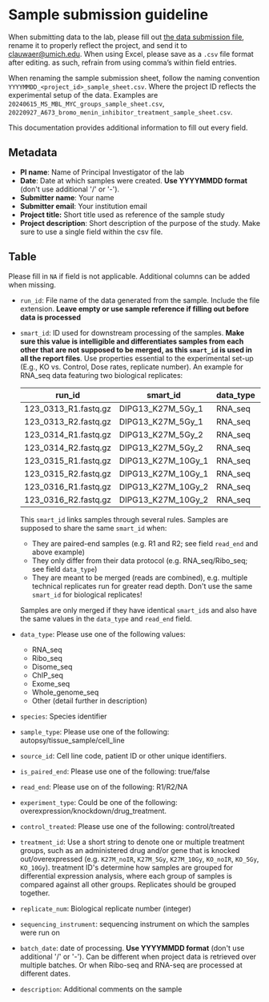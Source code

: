 # Sample submission guideline

When submitting data to the lab, please fill out [the data submission file](https://github.com/Prensner-Lab/sample_submission/blob/main/sample_submission_prensner_lab.csv), rename it to properly reflect the project, and send it to [clauwaer@umich.edu](mailto:clauwaer@umich.edu). When using Excel, please save as a `.csv` file format after editing. as such, refrain from using comma’s within field entries.

When renaming the sample submission sheet, follow the naming convention `YYYYMMDD_<project_id>_sample_sheet.csv`. Where the project ID reflects the experimental setup of the data. Examples are `20240615_MS_MBL_MYC_groups_sample_sheet.csv`, `20220927_A673_bromo_menin_inhibitor_treatment_sample_sheet.csv`.

This documentation provides additional information to fill out every field.

## Metadata

- **PI name**: Name of Principal Investigator of the lab
- **Date**: Date at which samples were created. **Use YYYYMMDD format** (don't use additional '/' or '-').
- **Submitter name**: Your name
- **Submitter email**: Your institution email
- **Project title:** Short title used as reference of the sample study
- **Project description**: Short description of the purpose of the study. Make sure to use a single field within the csv file.

## Table

Please fill in `NA` if field is not applicable. Additional columns can be added when missing.

- `run_id`: File name of the data generated from the sample. Include the file extension. **Leave empty or use sample reference if filling out before data is processed**
- `smart_id`: ID used for downstream processing of the samples. **Make sure this value is intelligible and differentiates samples from each other that are not supposed to be merged, as this `smart_id` is used in all the report files**. Use properties essential to the experimental set-up (E.g., KO vs. Control, Dose rates, replicate number). An example for RNA_seq data featuring two biological replicates:

  | **run_id** | **smart_id** | **data_type** | **read_end** | **replicate_num** |  **treatment_id** |
  | --- | --- | --- | --- | --- | --- |
  | 123_0313_R1.fastq.gz | DIPG13_K27M_5Gy_1 | RNA_seq | R1 | 1 | 5Gy |
  | 123_0313_R2.fastq.gz | DIPG13_K27M_5Gy_1 | RNA_seq | R2 | 1 | 5Gy |
  | 123_0314_R1.fastq.gz | DIPG13_K27M_5Gy_2 | RNA_seq | R1 | 2 | 5Gy |
  | 123_0314_R2.fastq.gz | DIPG13_K27M_5Gy_2 | RNA_seq | R2 | 2 | 5Gy |
  | 123_0315_R1.fastq.gz | DIPG13_K27M_10Gy_1 | RNA_seq | R1 | 1 | 10 Gy |
  | 123_0315_R2.fastq.gz | DIPG13_K27M_10Gy_1 | RNA_seq | R2 | 1 | 10 Gy |
  | 123_0316_R1.fastq.gz | DIPG13_K27M_10Gy_2 | RNA_seq | R1 | 2 | 10 Gy |
  | 123_0316_R2.fastq.gz | DIPG13_K27M_10Gy_2 | RNA_seq | R2 | 2 | 10 Gy |

  This `smart_id` links samples through several rules. Samples are supposed to share the same `smart_id` when:
  - They are paired-end samples (e.g. R1 and R2; see field `read_end` and above example)
  - They only differ from their data protocol (e.g. RNA_seq/Ribo_seq; see field `data_type`)
  - They are meant to be merged (reads are combined), e.g. multiple technical replicates run for greater read depth. Don't use the same `smart_id` for biological replicates!

  Samples are only merged if they have identical `smart_id`s and also have the same values in the `data_type` and `read_end` field. 

- `data_type`: Please use one of the following values:
  - RNA_seq
  - Ribo_seq
  - Disome_seq
  - ChIP_seq
  - Exome_seq
  - Whole_genome_seq
  - Other (detail further in description)
- `species`: Species identifier
- `sample_type`: Please use one of the following: autopsy/tissue_sample/cell_line
- `source_id`: Cell line code, patient ID or other unique identifiers.
- `is_paired_end`: Please use one of the following: true/false
- `read_end`: Please use on of the following: R1/R2/NA
- `experiment_type`: Could be one of the following: overexpression/knockdown/drug_treatment.
- `control_treated`: Please use one of the following: control/treated
- `treatment_id`: Use a short string to denote one or multiple treatment groups, such as an administered drug and/or gene that is knocked out/overexpressed (e.g. `K27M_noIR`, `K27M_5Gy`, `K27M_10Gy`, `KO_noIR`, `KO_5Gy`, `KO_10Gy`). treatment ID's determine how samples are grouped for differential expression analysis, where each group of samples is compared against all other groups. Replicates should be grouped together.
- `replicate_num`: Biological replicate number (integer)
- `sequencing_instrument`: sequencing instrument on which the samples were run on
- `batch_date`: date of processing. **Use YYYYMMDD format** (don't use additional '/' or '-'). Can be different when project data is retrieved over multiple batches. Or when Ribo-seq and RNA-seq are processed at different dates.
- `description`: Additional comments on the sample

